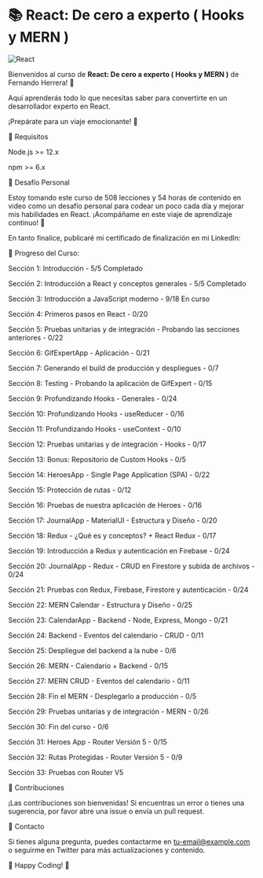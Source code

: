 # 📚 React: De cero a experto ( Hooks y MERN )

![React](https://img.shields.io/badge/React-JavaScript-blue)

Bienvenidos al curso de **React: De cero a experto ( Hooks y MERN )** de Fernando Herrera! 🎉

Aquí aprenderás todo lo que necesitas saber para convertirte en un desarrollador experto en React. 

¡Prepárate para un viaje emocionante! 🚀

🌟 Requisitos

Node.js >= 12.x

npm >= 6.x

🎯 Desafío Personal

Estoy tomando este curso de 508 lecciones y 54 horas de contenido en video como un desafío personal para codear un poco cada día y mejorar mis habilidades en React. ¡Acompáñame en este viaje de aprendizaje continuo! 💪

En tanto finalice, publicaré mi certificado de finalización en mi LinkedIn:

🚧 Progreso del Curso:

Sección 1: Introducción - 5/5 Completado

Sección 2: Introducción a React y conceptos generales - 5/5 Completado

Sección 3: Introducción a JavaScript moderno - 9/18 En curso

Sección 4: Primeros pasos en React - 0/20

Sección 5: Pruebas unitarias y de integración - Probando las secciones anteriores - 0/22

Sección 6: GifExpertApp - Aplicación - 0/21

Sección 7: Generando el build de producción y despliegues - 0/7

Sección 8: Testing - Probando la aplicación de GifExpert - 0/15

Sección 9: Profundizando Hooks - Generales - 0/24

Sección 10: Profundizando Hooks - useReducer - 0/16

Sección 11: Profundizando Hooks - useContext - 0/10

Sección 12: Pruebas unitarias y de integración - Hooks - 0/17

Sección 13: Bonus: Repositorio de Custom Hooks - 0/5

Sección 14: HeroesApp - Single Page Application (SPA) - 0/22

Sección 15: Protección de rutas - 0/12

Sección 16: Pruebas de nuestra aplicación de Heroes - 0/16

Sección 17: JournalApp - MaterialUI - Estructura y Diseño - 0/20

Sección 18: Redux - ¿Qué es y conceptos? + React Redux - 0/17

Sección 19: Introducción a Redux y autenticación en Firebase - 0/24

Sección 20: JournalApp - Redux - CRUD en Firestore y subida de archivos - 0/24

Sección 21: Pruebas con Redux, Firebase, Firestore y autenticación - 0/24

Sección 22: MERN Calendar - Estructura y Diseño - 0/25

Sección 23: CalendarApp - Backend - Node, Express, Mongo - 0/21

Sección 24: Backend - Eventos del calendario - CRUD - 0/11

Sección 25: Despliegue del backend a la nube - 0/6

Sección 26: MERN - Calendario + Backend - 0/15

Sección 27: MERN CRUD - Eventos del calendario - 0/11

Sección 28: Fin el MERN - Desplegarlo a producción - 0/5

Sección 29: Pruebas unitarias y de integración - MERN - 0/26

Sección 30: Fin del curso - 0/6

Sección 31: Heroes App - Router Versión 5 - 0/15

Sección 32: Rutas Protegidas - Router Versión 5 - 0/9

Sección 33: Pruebas con Router V5


🤝 Contribuciones

¡Las contribuciones son bienvenidas! Si encuentras un error o tienes una sugerencia, por favor abre una issue o envía un pull request.

📧 Contacto

Si tienes alguna pregunta, puedes contactarme en tu-email@example.com o seguirme en Twitter para más actualizaciones y contenido.


💙 Happy Coding! 💙